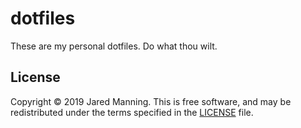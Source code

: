 # dotfiles

These are my personal dotfiles. Do what thou wilt.

## License

Copyright © 2019 Jared Manning. This is free
software, and may be redistributed under the terms specified in the
[LICENSE](LICENSE) file.
